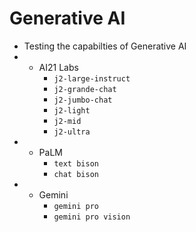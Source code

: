 # Generative AI

- Testing the capabilties of Generative AI
- - AI21 Labs
    - `j2-large-instruct`
    - `j2-grande-chat`
    - `j2-jumbo-chat`
    - `j2-light`
    - `j2-mid`
    - `j2-ultra`    
- - PaLM
    - `text bison`
    - `chat bison`
- - Gemini
    - `gemini pro`
    - `gemini pro vision`
